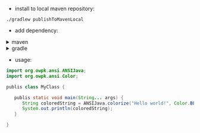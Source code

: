 - install to local maven repository:

```
./gradlew publishToMavenLocal
```

- add dependency:

<details>
    <summary>maven</summary>
    <p>
        ```xml
        <dependency>
            <groupId>org.owpk</groupId>
            <artifactId>ansi</artifactId>
            <version>1.0</version>
        </dependency>
        ```
    </p>
</details>


<details>
    <summary>gradle</summary>
    <p>
        ```groovy
        repositories {
           mavenLocal()
        }

        dependencies {
           implementation 'org.owpk:ansi:1.0'
        }
        ```
    </p>
</details>

- usage:

```java
import org.owpk.ansi.ANSIJava;
import org.owpk.ansi.Color;

publis class MyClass {

   publis static void main(String... args) {
      String coloredString = ANSIJava.colorize("Hello world!", Color.BLUE);
      System.out.println(coloredString);
   }

}
```

